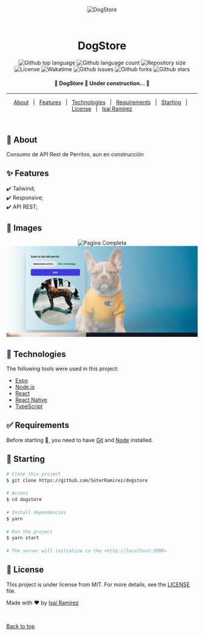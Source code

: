 <div align="center" id="top">
  <img src="https://soterramirez.dev/src/images/logo.png" alt="DogStore" />

&#xa0;

  <!-- <a href="https://dogstore.netlify.app">Demo</a> -->
</div>

<h1 align="center">DogStore</h1>

<p align="center">
  <img alt="Github top language" src="https://img.shields.io/github/languages/top/SoterRamirez/dogstore?color=56BEB8">

  <img alt="Github language count" src="https://img.shields.io/github/languages/count/SoterRamirez/dogstore?color=56BEB8">

  <img alt="Repository size" src="https://img.shields.io/github/repo-size/SoterRamirez/dogstore?color=56BEB8">

  <img alt="License" src="https://img.shields.io/github/license/SoterRamirez/dogstore?color=56BEB8">

  <img alt="Wakatime" src="https://wakatime.com/badge/user/1e159e54-fa93-4d34-b926-0fab10dcc0f3/project/c807a0ff-ec6a-4b6a-9d90-0d0c0bf5ab07.svg?color=56BEB8">

  <img alt="Github issues" src="https://img.shields.io/github/issues/SoterRamirez/dogstore?color=56BEB8" />

  <img alt="Github forks" src="https://img.shields.io/github/forks/SoterRamirez/dogstore?color=56BEB8" />

  <img alt="Github stars" src="https://img.shields.io/github/stars/SoterRamirez/dogstore?color=56BEB8" />
</p>

<!-- Status -->

<h4 align="center">
	🚧  DogStore 🚀 Under construction...  🚧
</h4>

<hr>

<p align="center">
  <a href="#dart-about">About</a> &#xa0; | &#xa0; 
  <a href="#sparkles-features">Features</a> &#xa0; | &#xa0;
  <a href="#rocket-technologies">Technologies</a> &#xa0; | &#xa0;
  <a href="#white_check_mark-requirements">Requirements</a> &#xa0; | &#xa0;
  <a href="#checkered_flag-starting">Starting</a> &#xa0; | &#xa0;
  <a href="#memo-license">License</a> &#xa0; | &#xa0;
  <a href="https://github.com/SoterRamirez" target="_blank">Isaí Ramírez</a>
</p>

<br>

## :dart: About

Consumo de API Rest de Perritos, aun en construcción

## :sparkles: Features

:heavy_check_mark: Tailwind;\
:heavy_check_mark: Responsive;\
:heavy_check_mark: API REST;

## :rocket: Images

<p align="center">
  <img alt="Pagina Completa" src="./Avances/opc2.png">
  <img alt="Upload dog" src="./Avances/opc3.png">
</p>

## :rocket: Technologies

The following tools were used in this project:

- [Expo](https://expo.io/)
- [Node.js](https://nodejs.org/en/)
- [React](https://pt-br.reactjs.org/)
- [React Native](https://reactnative.dev/)
- [TypeScript](https://www.typescriptlang.org/)

## :white_check_mark: Requirements

Before starting :checkered_flag:, you need to have [Git](https://git-scm.com) and [Node](https://nodejs.org/en/) installed.

## :checkered_flag: Starting

```bash
# Clone this project
$ git clone https://github.com/SoterRamirez/dogstore

# Access
$ cd dogstore

# Install dependencies
$ yarn

# Run the project
$ yarn start

# The server will initialize in the <http://localhost:3000>
```

## :memo: License

This project is under license from MIT. For more details, see the [LICENSE](LICENSE.md) file.

Made with :heart: by <a href="https://github.com/SoterRamirez" target="_blank">Isaí Ramírez</a>

&#xa0;

<a href="#top">Back to top</a>
